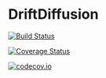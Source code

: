 # DriftDiffusion

[![Build Status](https://travis-ci.org/agbondy/DriftDiffusion.jl.svg?branch=master)](https://travis-ci.org/agbondy/DriftDiffusion.jl)

[![Coverage Status](https://coveralls.io/repos/agbondy/DriftDiffusion.jl/badge.svg?branch=master&service=github)](https://coveralls.io/github/agbondy/DriftDiffusion.jl?branch=master)

[![codecov.io](http://codecov.io/github/agbondy/DriftDiffusion.jl/coverage.svg?branch=master)](http://codecov.io/github/agbondy/DriftDiffusion.jl?branch=master)
